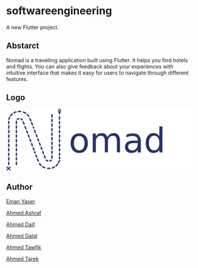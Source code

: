 # softwareengineering

A new Flutter project.

## Abstarct

Nomad is a travelling application built using Flutter. It helps you find hotels and flights. You can also give feedback about your experiences with intuitive interface that makes it easy for users to navigate through different features. 

## Logo
![image](images/nomad.png)

## Author
[Eman Yaser](https://github.com/Eman92003)

[Ahmed Ashraf](https://github.com/Ghost301333)

[Ahmed Daif](https://github.com/Ahmed-Daif)

[Ahmed Galal]()

[Ahmed Tawfik]()

[Ahmed Tarek](https://github.com/AhmedTarek1967)
